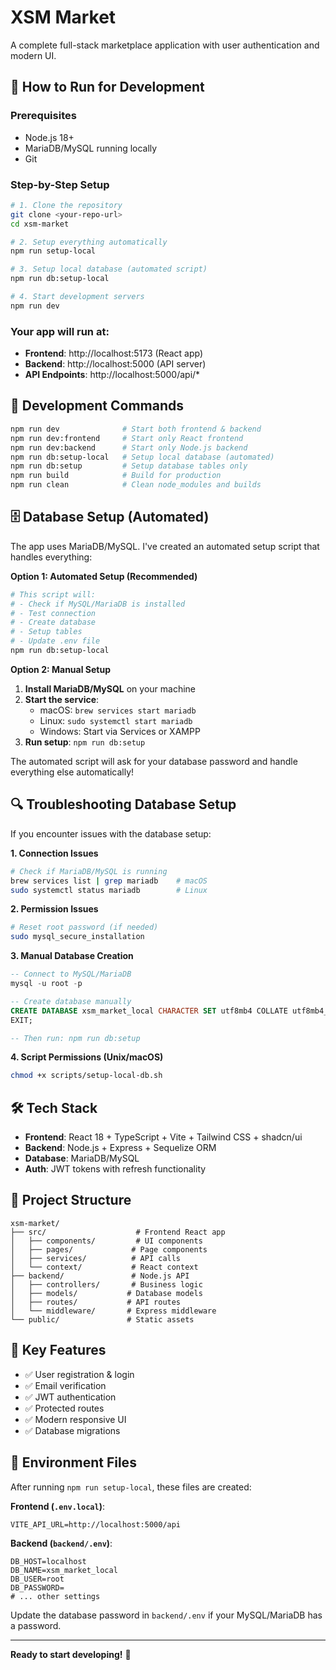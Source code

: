 # XSM Market

A complete full-stack marketplace application with user authentication and modern UI.

## 🚀 How to Run for Development

### Prerequisites
- Node.js 18+
- MariaDB/MySQL running locally
- Git

### Step-by-Step Setup
```bash
# 1. Clone the repository
git clone <your-repo-url>
cd xsm-market

# 2. Setup everything automatically
npm run setup-local

# 3. Setup local database (automated script)
npm run db:setup-local

# 4. Start development servers
npm run dev
```

### Your app will run at:
- **Frontend**: http://localhost:5173 (React app)
- **Backend**: http://localhost:5000 (API server)
- **API Endpoints**: http://localhost:5000/api/*

## 🔧 Development Commands

```bash
npm run dev              # Start both frontend & backend
npm run dev:frontend     # Start only React frontend
npm run dev:backend      # Start only Node.js backend
npm run db:setup-local   # Setup local database (automated)
npm run db:setup         # Setup database tables only
npm run build            # Build for production
npm run clean            # Clean node_modules and builds
```

## 🗄️ Database Setup (Automated)

The app uses MariaDB/MySQL. I've created an automated setup script that handles everything:

**Option 1: Automated Setup (Recommended)**
```bash
# This script will:
# - Check if MySQL/MariaDB is installed
# - Test connection
# - Create database
# - Setup tables
# - Update .env file
npm run db:setup-local
```

**Option 2: Manual Setup**
1. **Install MariaDB/MySQL** on your machine
2. **Start the service**:
   - macOS: `brew services start mariadb`
   - Linux: `sudo systemctl start mariadb`
   - Windows: Start via Services or XAMPP
3. **Run setup**: `npm run db:setup`

The automated script will ask for your database password and handle everything else automatically!

## 🔍 Troubleshooting Database Setup

If you encounter issues with the database setup:

**1. Connection Issues**
```bash
# Check if MariaDB/MySQL is running
brew services list | grep mariadb    # macOS
sudo systemctl status mariadb        # Linux
```

**2. Permission Issues**
```bash
# Reset root password (if needed)
sudo mysql_secure_installation
```

**3. Manual Database Creation**
```sql
-- Connect to MySQL/MariaDB
mysql -u root -p

-- Create database manually
CREATE DATABASE xsm_market_local CHARACTER SET utf8mb4 COLLATE utf8mb4_unicode_ci;
EXIT;

-- Then run: npm run db:setup
```

**4. Script Permissions (Unix/macOS)**
```bash
chmod +x scripts/setup-local-db.sh
```

## 🛠️ Tech Stack

- **Frontend**: React 18 + TypeScript + Vite + Tailwind CSS + shadcn/ui
- **Backend**: Node.js + Express + Sequelize ORM
- **Database**: MariaDB/MySQL
- **Auth**: JWT tokens with refresh functionality

## 📁 Project Structure

```
xsm-market/
├── src/                    # Frontend React app
│   ├── components/         # UI components
│   ├── pages/             # Page components
│   ├── services/          # API calls
│   └── context/           # React context
├── backend/               # Node.js API
│   ├── controllers/       # Business logic
│   ├── models/           # Database models
│   ├── routes/           # API routes
│   └── middleware/       # Express middleware
└── public/               # Static assets
```

## 🎯 Key Features

- ✅ User registration & login
- ✅ Email verification
- ✅ JWT authentication
- ✅ Protected routes
- ✅ Modern responsive UI
- ✅ Database migrations

## 🔧 Environment Files

After running `npm run setup-local`, these files are created:

**Frontend (`.env.local`)**:
```env
VITE_API_URL=http://localhost:5000/api
```

**Backend (`backend/.env`)**:
```env
DB_HOST=localhost
DB_NAME=xsm_market_local
DB_USER=root
DB_PASSWORD=
# ... other settings
```

Update the database password in `backend/.env` if your MySQL/MariaDB has a password.

---

**Ready to start developing!** 🚀
